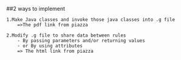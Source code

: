 ##2 ways to implement


	1.Make Java classes and invoke those java classes into .g file
		=>The pdf link from piazza
 
	2.Modify .g file to share data between rules
		- By passing parameters and/or returning values
		- or By using attributes
		=> The html link from piazza
